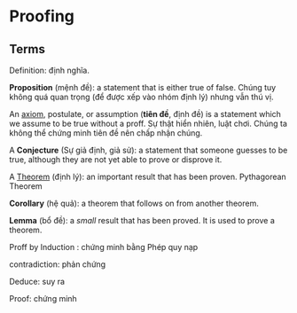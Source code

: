 # Proofing

## Terms

Definition: định nghĩa.

**Proposition** (mệnh đề): a statement that is either true of false. Chúng tuy không quá quan trọng (để được xếp vào nhóm định lý) nhưng vẫn thú vị.

An [axiom](https://en.wikipedia.org/wiki/Axiom), postulate, or assumption (**tiên đề**, định đề) is a statement which we assume to be true without a proff. Sự thật hiển nhiên, luật chơi. Chúng ta không thể chứng minh tiên đề nên chấp nhận chúng.

A **Conjecture** (Sự giả định, giả sử): a statement that someone guesses to be true, although they are not yet able to prove or disprove it.

A [Theorem](https://en.wikipedia.org/wiki/Theorem) (định lý): an important result that has been proven.
Pythagorean Theorem

**Corollary** (hệ quả): a theorem that follows on from another theorem.

**Lemma** (bổ đề): a _small_ result that has been proved. It is used to prove a theorem.

Proff by Induction : chứng minh bằng Phép quy nạp

contradiction: phản chứng

Deduce: suy ra

Proof: chứng minh
